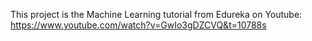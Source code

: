 This project is the Machine Learning tutorial from Edureka on Youtube: https://www.youtube.com/watch?v=GwIo3gDZCVQ&t=10788s
